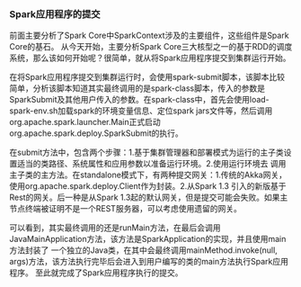 ### Spark应用程序的提交

前面主要分析了Spark Core中SparkContext涉及的主要组件，这些组件是Spark Core的基石。
从今天开始，主要分析Spark Core三大核型之一的基于RDD的调度系统，那么该如何开始呢？很简单，就从将Spark应用程序提交到集群运行开始。

在将Spark应用程序提交到集群运行时，会使用spark-submit脚本，该脚本比较简单，分析该脚本知道其实最终调用的是spark-class脚本，传入的参数是
SparkSubmit及其他用户传入的参数。在spark-class中，首先会使用load-spark-env.sh加载spark的环境变量信息、定位spark jars文件等，然后调用
org.apache.spark.launcher.Main正式启动org.apache.spark.deploy.SparkSubmit的执行。

在submit方法中，包含两个步骤：1.基于集群管理器和部署模式为运行的主子类设置适当的类路径、系统属性和应用参数以准备运行环境。2.使用运行环境去
调用主子类的主方法。在standalone模式下，有两种提交网关：1.传统的Akka网关，使用org.apache.spark.deploy.Client作为封装。2.从Spark 1.3
引入的新版基于Rest的网关。后一种是从Spark 1.3起的默认网关，但是提交可能会失败。如果主节点终端被证明不是一个REST服务器，可以考虑使用遗留的网关。

可以看到，其实最终调用的还是runMain方法，在最后会调用JavaMainApplication方法，该方法是SparkApplication的实现，并且使用main方法封装了
一个独立的Java类，在其中会最终调用mainMethod.invoke(null, args)方法，该方法执行完毕后会进入到用户编写的类的main方法执行Spark应用程序。
至此就完成了Spark应用程序执行的提交。

